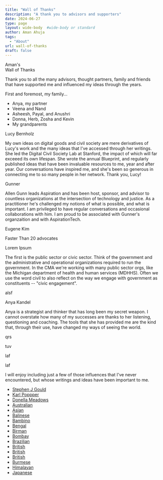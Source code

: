 ```yaml
---
title: "Wall of Thanks"
description: "A thank you to advisors and supporters"
date: 2024-06-27
type: page
layout: wide-body  #wide-body or standard
author: Aman Ahuja
tags: 
  - "About"
url: wall-of-thanks
draft: false 
---
```


<article class="cf pa3 mw9 center">
  <section class="fl w-100 bb b--black-10 ">
    <div class="fl w-100 w-50-m w-25-l pa3-m pa4-l">
      <p class="f3 lh-copy measure b">
        Aman's <br>Wall of Thanks
      </p>
    </div>
    <div class="fl w-100 w-50-m w-25-l pa3-m pa4-l">
      <p class="f6 lh-copy measure">
        Thank you to all the many advisors, thought partners, family and friends that have supported me and influenced my ideas through the years. 
      </p>
    </div>
    <div class="fl w-100 w-50-m w-25-l pa3-m pa4-l">
      <p class="f6 lh-copy measure">
      </p>
    </div>
    <div class="fl w-100 w-50-m w-25-l pa3-m pa4-l">
      <p class="f6 lh-copy measure">
      </p>
    </div>
  </section>

  <section class="fl w-100 bb b--black-10 ">
    <div class="fl w-100 w-50-m w-25-l pv3 pa3-m pa4-l">
      <p class="f6 lh-copy measure">First and foremost, my family...
      </p>
      <ul class="list pl0 f6">
        <li class="pv1 link dim mid-gray">Anya, my partner</li>
        <li class="pv1 link dim mid-gray">Veena and Nand</li>
        <li class="pv1 link dim mid-gray">Asheesh, Payal, and Anushri</li>
        <li class="pv1 link dim mid-gray">Donna, Herb, Zosha and Kevin</li>
        <li class="pv1 link dim mid-gray">My grandparents</li>
      </ul>
    </div>
    <div class="fl w-100 w-50-m w-25-l pv3 pa3-m pa4-l">
      <p class="f6 lh-copy measure b">Lucy Bernholz</p>
      <p class="f6 lh-copy measure">
      My own ideas on digital goods and civil society are mere derivatives of Lucy's work and the many ideas that I've accessed through her writings. She led the Digital Civil Society Lab at Stanford, the impact of which will far exceeed its own lifespan. She wrote the annual Blueprint, and regularly published ideas that have been invaluable resources to me, year and after year. Our conversations have inspired me, and she's been so generous in connecting me to so many people in her network. Thank you, Lucy! 
      </p>
    </div>
    <div class="fl w-100 w-50-m w-25-l pv3 pa3-m pa4-l">
      <p class="f6 lh-copy measure b">Gunner</p>
      <p class="f6 lh-copy measure">
        Allen Gunn leads Aspiration and has been host, sponsor, and advisor to countless organizations at the intersection of technology and justice. As a practitioner he's challenged my notions of what is possible, and what is important. I am privileged to have regular conversations and occasional collaborations with him. I am proud to be associated with Gunner's organzaition and with AspirationTech. 
      </p>
    </div>
    <div class="fl w-100 w-50-m w-25-l pv3 pa3-m pa4-l">
      <p class="f6 lh-copy measure b">Eugene Kim</p>
      <p class="f6 lh-copy measure">
      Faster Than 20 advocates 
      </p>
    </div>
    <div class="fl w-100 w-50-m w-25-l pv3 pa3-m pa4-l">
      <p class="f6 lh-copy measure b">Lorem Ipsum</p>
      <p class="f6 lh-copy measure">
        The first is the public sector or civic sector. Think of the government and the administrative and operational organizations required to run the government. In the CMA we're working with many public sector orgs, like the Michigan department of health and human services (MDHHS). Often we use the word civil to also reflect on the way we engage with government as constituents -- "civic engagement".
      </p>
    </div>
    <div class="fl w-100 w-50-m w-25-l pv3 pa3-m pa4-l">
      <p class="f6 lh-copy measure">
      alsf
      </p>
    </div>
    <div class="fl w-100 w-50-m w-25-l pv3 pa3-m pa4-l">
      <p class="f6 lh-copy measure b">Anya Kandel</p>
      <p class="f6 lh-copy measure">
      Anya is a strategist and thinker that has long been my secret weapon. I cannot overstate how many of my successes are thanks to her listening, questioning and coaching. The tools that she has provided me are the kind that, through their use, have changed my ways of seeing the world.
      </p>
    </div>
    <div class="fl w-100 w-50-m w-25-l pv3 pa3-m pa4-l">
      <p class="f6 lh-copy measure">
      qrs
      </p>
    </div>
    <div class="fl w-100 w-50-m w-25-l pv3 pa3-m pa4-l">
      <p class="f6 lh-copy measure">
      tuv
      </p>
    </div>
    <div class="fl w-100 w-50-m w-25-l pv3 pa3-m pa4-l">
      <p class="f6 lh-copy measure">
      laf
      </p>
    </div>
    <div class="fl w-100 w-50-m w-25-l pv3 pa3-m pa4-l">
      <p class="f6 lh-copy measure">
      laf
      </p>
    </div>
    <div class="fl w-100 w-50-m w-25-l pv3 pa3-m pa4-l">
    </div>
    </section>

  <section class="fl w-100">
  <div class="fl w-third">
      <p class="f6 lh-copy measure pv2">
I will enjoy including just a few of those influences that I've never encountered, but whose writings and ideas have been important to me. 
      </p>
  </div>

  <div class="fl w-two-thirds pv1">
    <ul class="list ph3 ph5-ns">
      <li class="dib mr2"><a href="#" class="f6 b db pa2 link dim mid-gray">Stephen J Gould</a></li>
      <li class="dib mr2"><a href="#" class="f6 b db pa2 link dim mid-gray">Karl Poppper</a></li>
      <li class="dib mr2"><a href="#" class="f6 b db pa2 link dim mid-gray">Donella Meadows</a></li>
      <li class="dib mr2"><a href="#" class="f6 b db pa2 link dim mid-gray">Australian</a></li>
      <li class="dib mr2"><a href="#" class="f6 b db pa2 link dim mid-gray">Asian</a></li>
      <li class="dib mr2"><a href="#" class="f6 b db pa2 link dim mid-gray">Balinese</a></li>
      <li class="dib mr2"><a href="#" class="f6 b db pa2 link dim mid-gray">Bambino</a></li>
      <li class="dib mr2"><a href="#" class="f6 b db pa2 link dim mid-gray">Bengal</a></li>
      <li class="dib mr2"><a href="#" class="f6 b db pa2 link dim mid-gray">Birman</a></li>
      <li class="dib mr2"><a href="#" class="f6 b db pa2 link dim mid-gray">Bombay</a></li>
      <li class="dib mr2"><a href="#" class="f6 b db pa2 link dim mid-gray">Brazilian</a></li>
      <li class="dib mr2"><a href="#" class="f6 b db pa2 link dim mid-gray">British</a></li>
      <li class="dib mr2"><a href="#" class="f6 b db pa2 link dim mid-gray">British</a></li>
      <li class="dib mr2"><a href="#" class="f6 b db pa2 link dim mid-gray">British</a></li>
      <li class="dib mr2"><a href="#" class="f6 b db pa2 link dim mid-gray">Burmese</a></li>
      <li class="dib mr2"><a href="#" class="f6 b db pa2 link dim mid-gray">Himalayan</a></li>
      <li class="dib mr2"><a href="#" class="f6 b db pa2 link dim mid-gray">Japanese</a></li>
    </ul>
  </div>
  </section>
</article>

